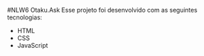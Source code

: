 #NLW6 Otaku.Ask
Esse projeto foi desenvolvido com as seguintes tecnologias:

- HTML
- CSS
- JavaScript
